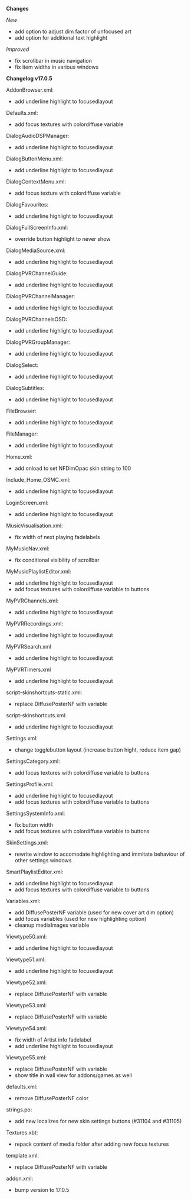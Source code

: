 **Changes**

_New_
- add option to adjust dim factor of unfocused art 
- add option for additional text highlight

_Improved_
- fix scrollbar in music navigation
- fix item widths in various windows

**Changelog v17.0.5**

AddonBrowser.xml:
- add underline highlight to focusedlayout

Defaults.xml:
- add focus textures with colordiffuse variable

DialogAudioDSPManager:
- add underline highlight to focusedlayout

DialogButtonMenu.xml:
- add underline highlight to focusedlayout

DialogContextMenu.xml:
- add focus texture with colordiffuse variable

DialogFavourites:
- add underline highlight to focusedlayout

DialogFullScreenInfo.xml:
- override button highlight to never show

DialogMediaSource.xml:
- add underline highlight to focusedlayout

DialogPVRChannelGuide:
- add underline highlight to focusedlayout

DialogPVRChannelManager:
- add underline highlight to focusedlayout

DialogPVRChannelsOSD:
- add underline highlight to focusedlayout

DialogPVRGroupManager:
- add underline highlight to focusedlayout

DialogSelect:
- add underline highlight to focusedlayout

DialogSubtitles:
- add underline highlight to focusedlayout

FileBrowser:
- add underline highlight to focusedlayout

FileManager:
- add underline highlight to focusedlayout

Home.xml:
- add onload to set NFDimOpac skin string to 100

Include_Home_OSMC.xml:
- add underline highlight to focusedlayout

LoginScreen.xml:
- add underline highlight to focusedlayout

MusicVisualisation.xml:
- fix width of next playing fadelabels

MyMusicNav.xml:
- fix conditional visibility of scrollbar

MyMusicPlaylistEditor.xml:
- add underline highlight to focusedlayout
- add focus textures with colordiffuse variable to buttons

MyPVRChannels.xml:
- add underline highlight to focusedlayout

MyPVRRecordings.xml:
- add underline highlight to focusedlayout

MyPVRSearch.xml
- add underline highlight to focusedlayout

MyPVRTimers.xml
- add underline highlight to focusedlayout

script-skinshortcuts-static.xml:
- replace DiffusePosterNF with variable

script-skinshortcuts.xml:
- add underline highlight to focusedlayout

Settings.xml:
- change togglebutton layout (increase button hight, reduce item gap)

SettingsCategory.xml:
- add focus textures with colordiffuse variable to buttons

SettingsProfile.xml:
- add underline highlight to focusedlayout
- add focus textures with colordiffuse variable to buttons

SettingsSystemInfo.xml:
- fix button width
- add focus textures with colordiffuse variable to buttons

SkinSettings.xml:
- rewrite window to accomodate highlighting and immitate behaviour of other settings windows

SmartPlaylistEditor.xml:
- add underline highlight to focusedlayout
- add focus textures with colordiffuse variable to buttons

Variables.xml:
- add DiffusePosterNF variable (used for new cover art dim option)
- add focus variables (used for new highlighting option)
- cleanup mediaImages variable

Viewtype50.xml:
- add underline highlight to focusedlayout

Viewtype51.xml:
- add underline highlight to focusedlayout

Viewtype52.xml:
- replace DiffusePosterNF with variable

Viewtype53.xml:
- replace DiffusePosterNF with variable

Viewtype54.xml:
- fix width of Artist info fadelabel
- add underline highlight to focusedlayout

Viewtype55.xml:
- replace DiffusePosterNF with variable
- show title in wall view for addons/games as well

defaults.xml:
- remove DiffusePosterNF color

strings.po:
- add new localizes for new skin settings buttons (#31104 and #31105)

Textures.xbt:
- repack content of media folder after adding new focus textures

template.xml:
- replace DiffusePosterNF with variable

addon.xml:
- bump version to 17.0.5